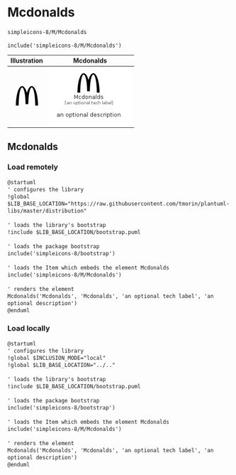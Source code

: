 # Mcdonalds


```text
simpleicons-8/M/Mcdonalds
```

```text
include('simpleicons-8/M/Mcdonalds')
```



| Illustration | Mcdonalds |
| :---: | :---: |
| ![illustration for Illustration](../../simpleicons-8/M/Mcdonalds.png) | ![illustration for Mcdonalds](../../simpleicons-8/M/Mcdonalds.Local.png) |




## Mcdonalds

### Load remotely
```plantuml
@startuml
' configures the library
!global $LIB_BASE_LOCATION="https://raw.githubusercontent.com/tmorin/plantuml-libs/master/distribution"

' loads the library's bootstrap
!include $LIB_BASE_LOCATION/bootstrap.puml

' loads the package bootstrap
include('simpleicons-8/bootstrap')

' loads the Item which embeds the element Mcdonalds
include('simpleicons-8/M/Mcdonalds')

' renders the element
Mcdonalds('Mcdonalds', 'Mcdonalds', 'an optional tech label', 'an optional description')
@enduml
```

### Load locally
```plantuml
@startuml
' configures the library
!global $INCLUSION_MODE="local"
!global $LIB_BASE_LOCATION="../.."

' loads the library's bootstrap
!include $LIB_BASE_LOCATION/bootstrap.puml

' loads the package bootstrap
include('simpleicons-8/bootstrap')

' loads the Item which embeds the element Mcdonalds
include('simpleicons-8/M/Mcdonalds')

' renders the element
Mcdonalds('Mcdonalds', 'Mcdonalds', 'an optional tech label', 'an optional description')
@enduml
```

